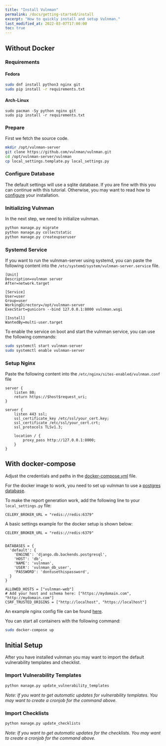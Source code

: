 ```yaml
---
title: "Install Vulnman"
permalink: /docs/getting-started/install
excerpt: "How to quickly install and setup Vulnman."
last_modified_at: 2022-03-07T17:00:00
toc: true
---
```


## Without Docker

### Requirements

#### Fedora
```bash
sudo dnf install python3 nginx git
sudo pip install -r requirements.txt
```

#### Arch-Linux

```
sudo pacman -Sy python nginx git
sudo pip install -r requirements.txt
```

### Prepare
First we fetch the source code.

```bash
mkdir /opt/vulnman-server
git clone https://github.com/vulnman/vulnman.git
cd /opt/vulnman-server/vulnman
cp local_settings.template.py local_settings.py
```


### Configure Database
The default settings will use a sqlite database.
If you are fine with this you can continue with this tutorial.
Otherwise, you may want to read how to [configure](/docs/getting-started/configuration) your installation.


### Initializing Vulnman
In the next step, we need to initialize vulnman.

```bash
python manage.py migrate
python manage.py collectstatic
python manage.py createupseruser
```

### Systemd Service
If you want to run the vulnman-server using systemd, you can paste the following
content into the `/etc/systemd/system/vulnman-server.service` file.

```
[Unit]
Description=vulnman server
After=network.target

[Service]
User=user
Group=user
WorkingDirectory=/opt/vulnman-server
ExecStart=gunicorn --bind 127.0.0.1:8000 vulnman.wsgi

[Install]
WantedBy=multi-user.target
```

To enable the service on boot and start the vulnman service, you can use the following commands:

```bash
sudo systemctl start vulnman-server
sudo systemctl enable vulnman-server
```

### Setup Nginx

Paste the following content into the `/etc/nginx/sites-enabled/vulnman.conf` file

```
server {
    listen 80;
    return https://$host$request_uri;
}

server {
    listen 443 ssl;
    ssl_certificate_key /etc/ssl/your_cert.key;
    ssl_certificate /etc/ssl/your_cert.crt;
    ssl_protocols TLSv1.3;

    location / {
        proxy_pass http://127.0.0.1:8000;
    }
}
```

## With docker-compose

Adjust the credentials and paths in the [docker-compose.yml](https://github.com/vulnman/vulnman/blob/main/docker-compose.yml) file.

For the docker image to work, you need to set up vulnman to use a [postgres database](/docs/getting-started/configuration#postgresql).

To make the report generation work, add the following line to your `local_settings.py` file:

```
CELERY_BROKER_URL = "redis://redis:6379"
```

A basic settings example for the docker setup is shown below:

```
CELERY_BROKER_URL = "redis://redis:6379"


DATABASES = {
  'default': {
    'ENGINE': 'django.db.backends.postgresql',
    'HOST': 'db',
    'NAME': 'vulnman',
    'USER': 'vulnman_db_user',
    'PASSWORD': 'dontusethispassword',
  }
}

ALLOWED_HOSTS = ["vulnman-web"]
# Add your host and schema here: ["https://mydomain.com", "http://mydomain.com"]
CSRF_TRUSTED_ORIGINS = ["http://localhost", "https://localhost"]
```

An example nginx config file can be found [here](https://github.com/vulnman/vulnman/blob/main/docker/nginx.conf).

You can start all containers with the following command:

```bash
sudo docker-compose up
```


## Initial Setup
After you have installed vulnman you may want to import the default vulnerability templates and checklist.

### Import Vulnerability Templates
```bash
python manage.py update_vulnerability_templates
```

*Note: If you want to get automatic updates for vulnerability templates. You may want to create a cronjob for the command above.*

### Import Checklists
```bash
python manage.py update_checklists
```

*Note: If you want to get automatic updates for the checklists. You may want to create a cronjob for the command above.*
